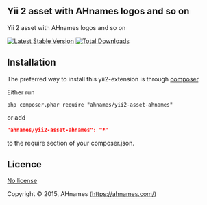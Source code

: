 Yii 2 asset with AHnames logos and so on
----------------------------------------

Yii 2 asset with AHnames logos and so on

[![Latest Stable Version](https://poser.pugx.org/ahnames/yii2-asset-ahnames/v/stable.png)](https://packagist.org/packages/ahnames/yii2-asset-ahnames)
[![Total Downloads](https://poser.pugx.org/ahnames/yii2-asset-ahnames/downloads.png)](https://packagist.org/packages/ahnames/yii2-asset-ahnames)

## Installation

The preferred way to install this yii2-extension is through [composer](http://getcomposer.org/download/).

Either run

```
php composer.phar require "ahnames/yii2-asset-ahnames"
```

or add

```json
"ahnames/yii2-asset-ahnames": "*"
```

to the require section of your composer.json.

## Licence

[No license](http://choosealicense.com/licenses/no-license)

Copyright © 2015, AHnames (https://ahnames.com/)
